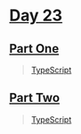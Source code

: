 # [Day 23](https://adventofcode.com/2022/day/23)

## [Part One](https://adventofcode.com/2022/day/23#part1)

> [TypeScript](/solutions/typescript/2022/23/src/p1.ts)

## [Part Two](https://adventofcode.com/2022/day/23#part2)

> [TypeScript](/solutions/typescript/2022/23/src/p2.ts)
